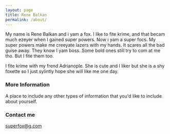 ```yaml
---
layout: page
title: Rene Balkan
permalink: /about/
---
```

My name is Rene Balkan and i yam a fox. I like to fite krime, and that becam much ezeyer when I gained super powers. Now i yam a super focs. My super powers make me creeyate lazers with my hands. It scares all the bad guise away. They know I yam boss. Some bold ones still try to com at me tho. But I fite them too.

I fite krime with my frend Adrianople. She is cute and I liker but she is a shy foxette so I just sylintly hope she will like me one day.

### More Information

A place to include any other types of information that you'd like to include about yourself.

### Contact me

[superfox@g.com](mailto:email@domain.com)
